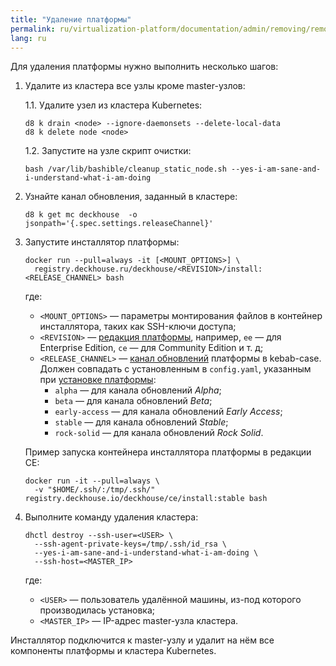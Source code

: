```yaml
---
title: "Удаление платформы"
permalink: ru/virtualization-platform/documentation/admin/removing/removing.html
lang: ru
---
```


Для удаления платформы нужно выполнить несколько шагов:

1. Удалите из кластера все узлы кроме master-узлов:

    1.1. Удалите узел из кластера Kubernetes:

      ```shell
      d8 k drain <node> --ignore-daemonsets --delete-local-data
      d8 k delete node <node>
      ```

    1.2. Запустите на узле скрипт очистки:

      ```shell
      bash /var/lib/bashible/cleanup_static_node.sh --yes-i-am-sane-and-i-understand-what-i-am-doing
      ```

2. Узнайте канал обновления, заданный в кластере:

   ```shell
   d8 k get mc deckhouse  -o jsonpath='{.spec.settings.releaseChannel}'
   ```

3. Запустите инсталлятор платформы:

   ```shell
   docker run --pull=always -it [<MOUNT_OPTIONS>] \
     registry.deckhouse.ru/deckhouse/<REVISION>/install:<RELEASE_CHANNEL> bash
   ```

   где:
   - `<MOUNT_OPTIONS>` — параметры монтирования файлов в контейнер инсталлятора, таких как SSH-ключи доступа;
   - `<REVISION>` — [редакция платформы](../editions.html), например, `ee` — для Enterprise Edition, `ce` — для Community Edition и т. д;
   - `<RELEASE_CHANNEL>` — [канал обновлений](../update-channels.html) платформы в kebab-case. Должен совпадать с установленным в `config.yaml`, указанным при [установке платформы](../install/steps/install.html):
     - `alpha` — для канала обновлений *Alpha*;
     - `beta` — для канала обновлений *Beta*;
     - `early-access` — для канала обновлений *Early Access*;
     - `stable` — для канала обновлений *Stable*;
     - `rock-solid` — для канала обновлений *Rock Solid*.

   Пример запуска контейнера инсталлятора платформы в редакции CE:

   ```shell
   docker run -it --pull=always \
     -v "$HOME/.ssh/:/tmp/.ssh/" registry.deckhouse.io/deckhouse/ce/install:stable bash
   ```

4. Выполните команду удаления кластера:

   ```shell
   dhctl destroy --ssh-user=<USER> \
     --ssh-agent-private-keys=/tmp/.ssh/id_rsa \
     --yes-i-am-sane-and-i-understand-what-i-am-doing \
     --ssh-host=<MASTER_IP>
   ```

   где:
   - `<USER>` — пользователь удалённой машины, из-под которого производилась установка;
   - `<MASTER_IP>` — IP-адрес master-узла кластера.

Инсталлятор подключится к master-узлу и удалит на нём все компоненты платформы и кластера Kubernetes.
